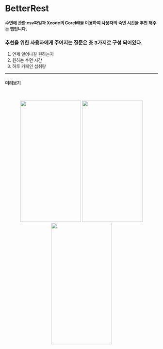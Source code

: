 # BetterRest
#### 수면에 관한 csv파일과 Xcode의 CoreMl을 이용하여 사용자의 숙면 시간을 추천 해주는 앱입니다.
### 추천을 위한 사용자에게 주어지는 질문은 총 3가지로 구성 되어있다.
1. 언제 일어나길 원하는지
2. 원하는 수면 시간
3. 하루 카페인 섭취량

------------
#### 미리보기   
<br/>

<p align="center">
<img src= "https://user-images.githubusercontent.com/75058050/188807569-6ceab085-bc17-408f-b9aa-7454d4da277e.png" width="200" height="400"/>
<img src= "https://user-images.githubusercontent.com/75058050/188808102-8de2e1a9-95b0-44bf-b64d-0fbe3b6c313d.png" width="200" height="400"/>
<img src= "https://user-images.githubusercontent.com/75058050/188809672-e533846e-2040-464d-b236-f2509711a212.png" width="200" height="400"/>
</p>
